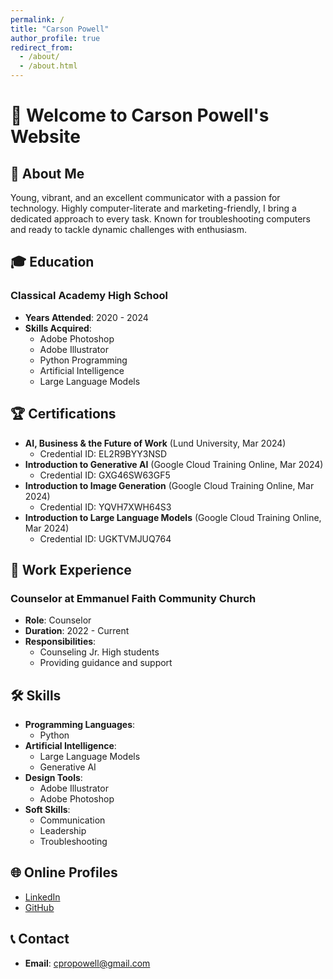 ```yaml
---
permalink: /
title: "Carson Powell"
author_profile: true
redirect_from: 
  - /about/
  - /about.html
---
```


# 👋 Welcome to Carson Powell's Website

## 📝 About Me

Young, vibrant, and an excellent communicator with a passion for technology. Highly computer-literate and marketing-friendly, I bring a dedicated approach to every task. Known for troubleshooting computers and ready to tackle dynamic challenges with enthusiasm.

## 🎓 Education

### Classical Academy High School
- **Years Attended**: 2020 - 2024
- **Skills Acquired**:
  - Adobe Photoshop
  - Adobe Illustrator
  - Python Programming
  - Artificial Intelligence
  - Large Language Models

## 🏆 Certifications

- **AI, Business & the Future of Work** (Lund University, Mar 2024) 
  - Credential ID: EL2R9BYY3NSD
- **Introduction to Generative AI** (Google Cloud Training Online, Mar 2024)
  - Credential ID: GXG46SW63GF5
- **Introduction to Image Generation** (Google Cloud Training Online, Mar 2024)
  - Credential ID: YQVH7XWH64S3
- **Introduction to Large Language Models** (Google Cloud Training Online, Mar 2024)
  - Credential ID: UGKTVMJUQ764

## 💼 Work Experience

### Counselor at Emmanuel Faith Community Church
- **Role**: Counselor
- **Duration**: 2022 - Current
- **Responsibilities**:
  - Counseling Jr. High students
  - Providing guidance and support

## 🛠️ Skills

- **Programming Languages**:
  - Python
- **Artificial Intelligence**:
  - Large Language Models
  - Generative AI
- **Design Tools**:
  - Adobe Illustrator
  - Adobe Photoshop
- **Soft Skills**:
  - Communication
  - Leadership
  - Troubleshooting

## 🌐 Online Profiles

- [LinkedIn](https://www.linkedin.com/in/carson-powell-218b732ba/)
- [GitHub](https://github.com/bmg66)

## 📞 Contact

- **Email**: cpropowell@gmail.com
